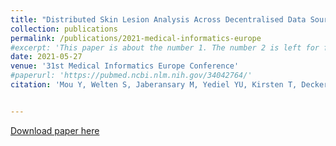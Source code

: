```yaml
---
title: "Distributed Skin Lesion Analysis Across Decentralised Data Sources"
collection: publications
permalink: /publications/2021-medical-informatics-europe
#excerpt: 'This paper is about the number 1. The number 2 is left for future work.'
date: 2021-05-27
venue: '31st Medical Informatics Europe Conference'
#paperurl: 'https://pubmed.ncbi.nlm.nih.gov/34042764/'
citation: 'Mou Y, Welten S, Jaberansary M, Yediel YU, Kirsten T, Decker S, Beyan O. "Distributed Skin Lesion Analysis Across Decentralised Data Sources." <i>Studies in health technology and informatics</i>. 2021 May 27;281:352-6.'


---
```


[Download paper here](https://pubmed.ncbi.nlm.nih.gov/34042764/)

<!-- 
Recommended citation: Deng W, Mou Y, Kashiwa T, Escalera S, Nagai K, Nakayama K, Matsuo Y, Prendinger H. (2020). "Vision based pixel-level bridge structural damage detection using a link ASPP network." <i>Automation in Construction</i>. 110, 102973. 
-->